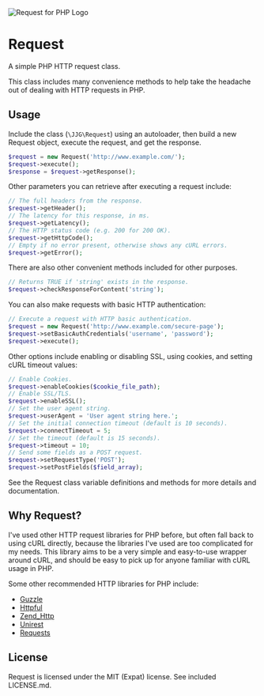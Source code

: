 <img src="https://raw.githubusercontent.com/geerlingguy/Request/1.x/Resources/Request-Logo.png" alt="Request for PHP Logo" />

# Request

A simple PHP HTTP request class.

This class includes many convenience methods to help take the headache out of
dealing with HTTP requests in PHP.

## Usage

Include the class (`\JJG\Request`) using an autoloader, then build a new Request
object, execute the request, and get the response.

```php
$request = new Request('http://www.example.com/');
$request->execute();
$response = $request->getResponse();
```

Other parameters you can retrieve after executing a request include:

```php
// The full headers from the response.
$request->getHeader();
// The latency for this response, in ms.
$request->getLatency();
// The HTTP status code (e.g. 200 for 200 OK).
$request->getHttpCode();
// Empty if no error present, otherwise shows any cURL errors.
$request->getError();
```

There are also other convenient methods included for other purposes.

```php
// Returns TRUE if 'string' exists in the response.
$request->checkResponseForContent('string');
```

You can also make requests with basic HTTP authentication:

```php
// Execute a request with HTTP basic authentication.
$request = new Request('http://www.example.com/secure-page');
$request->setBasicAuthCredentials('username', 'password');
$request->execute();
```

Other options include enabling or disabling SSL, using cookies, and setting cURL
timeout values:

```php
// Enable Cookies.
$request->enableCookies($cookie_file_path);
// Enable SSL/TLS.
$request->enableSSL();
// Set the user agent string.
$request->userAgent = 'User agent string here.';
// Set the initial connection timeout (default is 10 seconds).
$request->connectTimeout = 5;
// Set the timeout (default is 15 seconds).
$request->timeout = 10;
// Send some fields as a POST request.
$request->setRequestType('POST');
$request->setPostFields($field_array);
```

See the Request class variable definitions and methods for more
details and documentation.

## Why Request?

I've used other HTTP request libraries for PHP before, but often fall back to
using cURL directly, because the libraries I've used are too complicated for my
needs. This library aims to be a very simple and easy-to-use wrapper around
cURL, and should be easy to pick up for anyone familiar with cURL usage in PHP.

Some other recommended HTTP libraries for PHP include:

  - [Guzzle](http://guzzlephp.org/)
  - [Httpful](http://phphttpclient.com/)
  - [Zend_Http](http://framework.zend.com/manual/1.12/en/zend.http.html)
  - [Unirest](https://github.com/mashape/unirest-php)
  - [Requests](https://github.com/rmccue/Requests)

## License

Request is licensed under the MIT (Expat) license. See included LICENSE.md.
